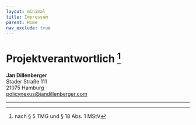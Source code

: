 ```yaml
---
layout: minimal
title: Impressum
parent: Home
nav_exclude: true
---
```


# Projektverantwortlich [^1]

**Jan Dillenberger**  
Stader Straße 111  
21075 Hamburg  
[policynexus@jandillenberger.com](policynexus@jandillenberger.com)  

----

[^1]: nach § 5 TMG und § 18 Abs. 1 MStV  
